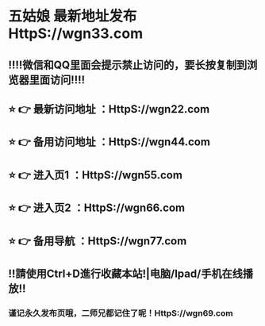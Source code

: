 # 五姑娘 最新地址发布 HttpS://wgn33.com
## ‼️‼️微信和QQ里面会提示禁止访问的，要长按复制到浏览器里面访问‼️‼️
## ⭐️ 👉 最新访问地址 ：HttpS://wgn22.com
## ⭐️ 👉 备用访问地址 ：HttpS://wgn44.com
## ⭐️ 👉 进入页1 ：HttpS://wgn55.com
## ⭐️ 👉 进入页2 ：HttpS://wgn66.com
## ⭐️ 👉 备用导航 ：HttpS://wgn77.com
## ‼️請使用Ctrl+D進行收藏本站!|电脑/Ipad/手机在线播放‼️
### 谨记永久发布页哦，二师兄都记住了呢！HttpS://wgn69.com

